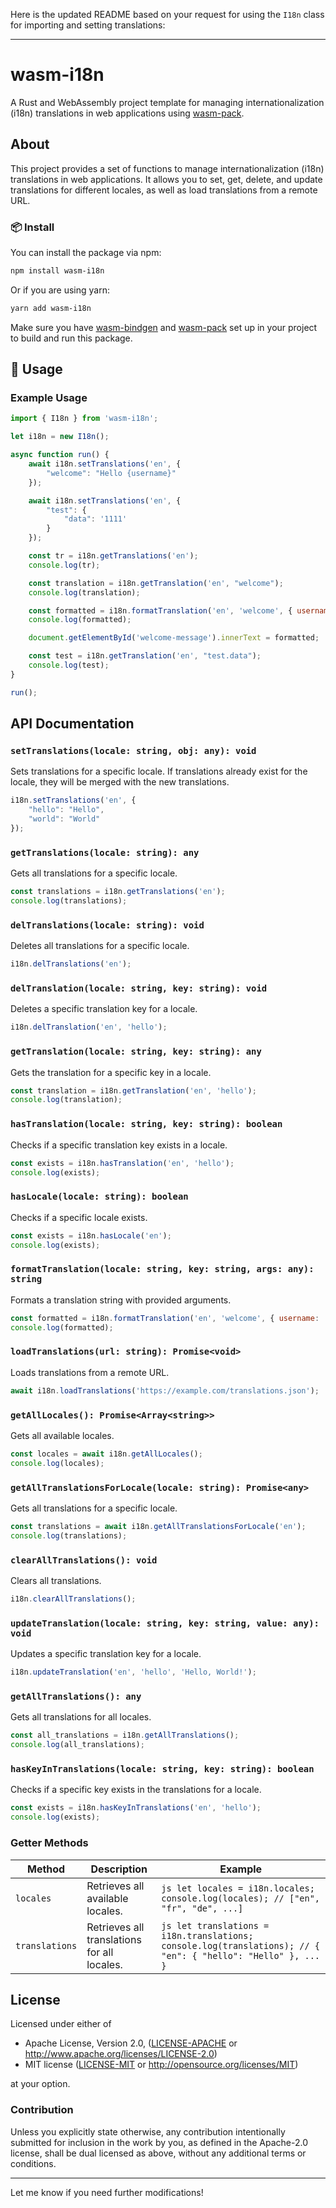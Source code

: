 Here is the updated README based on your request for using the `I18n` class for importing and setting translations:

---

# wasm-i18n

A Rust and WebAssembly project template for managing internationalization (i18n) translations in web applications using [wasm-pack](https://github.com/rustwasm/wasm-pack).

## About

This project provides a set of functions to manage internationalization (i18n) translations in web applications. It allows you to set, get, delete, and update translations for different locales, as well as load translations from a remote URL.

### 📦 Install

You can install the package via npm:

```bash
npm install wasm-i18n
```

Or if you are using yarn:

```bash
yarn add wasm-i18n
```

Make sure you have [wasm-bindgen](https://rustwasm.github.io/wasm-bindgen/) and [wasm-pack](https://github.com/rustwasm/wasm-pack) set up in your project to build and run this package.

## 🚴 Usage

### Example Usage

```javascript
import { I18n } from 'wasm-i18n';

let i18n = new I18n();

async function run() {
    await i18n.setTranslations('en', {
        "welcome": "Hello {username}"
    });

    await i18n.setTranslations('en', {
        "test": {
            "data": '1111'
        }
    });

    const tr = i18n.getTranslations('en');
    console.log(tr);

    const translation = i18n.getTranslation('en', "welcome");
    console.log(translation);

    const formatted = i18n.formatTranslation('en', 'welcome', { username: 'Alice' });
    console.log(formatted);

    document.getElementById('welcome-message').innerText = formatted;

    const test = i18n.getTranslation('en', "test.data");
    console.log(test);
}

run();
```

## API Documentation

### `setTranslations(locale: string, obj: any): void`

Sets translations for a specific locale. If translations already exist for the locale, they will be merged with the new translations.

```javascript
i18n.setTranslations('en', {
    "hello": "Hello",
    "world": "World"
});
```

### `getTranslations(locale: string): any`

Gets all translations for a specific locale.

```javascript
const translations = i18n.getTranslations('en');
console.log(translations);
```

### `delTranslations(locale: string): void`

Deletes all translations for a specific locale.

```javascript
i18n.delTranslations('en');
```

### `delTranslation(locale: string, key: string): void`

Deletes a specific translation key for a locale.

```javascript
i18n.delTranslation('en', 'hello');
```

### `getTranslation(locale: string, key: string): any`

Gets the translation for a specific key in a locale.

```javascript
const translation = i18n.getTranslation('en', 'hello');
console.log(translation);
```

### `hasTranslation(locale: string, key: string): boolean`

Checks if a specific translation key exists in a locale.

```javascript
const exists = i18n.hasTranslation('en', 'hello');
console.log(exists);
```

### `hasLocale(locale: string): boolean`

Checks if a specific locale exists.

```javascript
const exists = i18n.hasLocale('en');
console.log(exists);
```

### `formatTranslation(locale: string, key: string, args: any): string`

Formats a translation string with provided arguments.

```javascript
const formatted = i18n.formatTranslation('en', 'welcome', { username: 'Alice' });
console.log(formatted);
```

### `loadTranslations(url: string): Promise<void>`

Loads translations from a remote URL.

```javascript
await i18n.loadTranslations('https://example.com/translations.json');
```

### `getAllLocales(): Promise<Array<string>>`

Gets all available locales.

```javascript
const locales = await i18n.getAllLocales();
console.log(locales);
```

### `getAllTranslationsForLocale(locale: string): Promise<any>`

Gets all translations for a specific locale.

```javascript
const translations = await i18n.getAllTranslationsForLocale('en');
console.log(translations);
```

### `clearAllTranslations(): void`

Clears all translations.

```javascript
i18n.clearAllTranslations();
```

### `updateTranslation(locale: string, key: string, value: any): void`

Updates a specific translation key for a locale.

```javascript
i18n.updateTranslation('en', 'hello', 'Hello, World!');
```

### `getAllTranslations(): any`

Gets all translations for all locales.

```javascript
const all_translations = i18n.getAllTranslations();
console.log(all_translations);
```

### `hasKeyInTranslations(locale: string, key: string): boolean`

Checks if a specific key exists in the translations for a locale.

```javascript
const exists = i18n.hasKeyInTranslations('en', 'hello');
console.log(exists);
```

### Getter Methods

| Method         | Description                                         | Example                                                                                                           |
|----------------|-----------------------------------------------------|-------------------------------------------------------------------------------------------------------------------|
| `locales`      | Retrieves all available locales.                    | ```js let locales = i18n.locales; console.log(locales); // ["en", "fr", "de", ...] ```                            |
| `translations` | Retrieves all translations for all locales.         | ```js let translations = i18n.translations; console.log(translations); // { "en": { "hello": "Hello" }, ... } ``` |


## License

Licensed under either of

* Apache License, Version 2.0, ([LICENSE-APACHE](LICENSE-APACHE) or http://www.apache.org/licenses/LICENSE-2.0)
* MIT license ([LICENSE-MIT](LICENSE-MIT) or http://opensource.org/licenses/MIT)

at your option.

### Contribution

Unless you explicitly state otherwise, any contribution intentionally submitted for inclusion in the work by you, as defined in the Apache-2.0 license, shall be dual licensed as above, without any additional terms or conditions.

---

Let me know if you need further modifications!